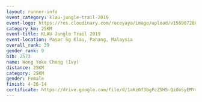 ```yaml
---
layout: runner-info 
event_category: klau-jungle-trail-2019 
event-logo: https://res.cloudinary.com/raceyaya/image/upload/v1569072808/logo/klau-image_qwwxyw.png
category_km: 25KM 
event-title: KLAU Jungle Trail 2019 
event-location: Pasar Sg Klau, Pahang, Malaysia 
overall_rank: 39
gender_rank: 9
bib: 2573
name: Wong Yoke Cheng (Ivy)
distance: 25KM
category: 25KM
gender: Female
finish: 4-26-14
certificate: https://drive.google.com/file/d/1aKz0f3bgFcZSHS-QiOoSyEMYrl4ndG01/view?usp=sharing
---
```

